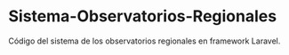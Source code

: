# Sistema-Observatorios-Regionales

Código del sistema de los observatorios regionales en framework Laravel.
